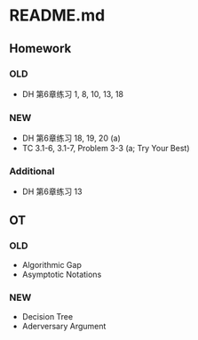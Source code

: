 # README.md

## Homework

### OLD
- DH 第6章练习 1, 8, 10, 13, 18

### NEW
- DH 第6章练习 18, 19, 20 (a)
- TC 3.1-6, 3.1-7, Problem 3-3 (a; Try Your Best)

### Additional
- DH 第6章练习 13

## OT

### OLD
- Algorithmic Gap
- Asymptotic Notations

### NEW
- Decision Tree
- Aderversary Argument